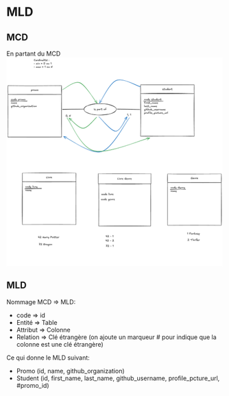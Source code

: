 # MLD

## MCD

En partant du MCD
![./MCD.excalidraw.png](./MCD.excalidraw.png)

## MLD

Nommage MCD => MLD:

- code => id
- Entité => Table
- Attribut => Colonne
- Relation => Clé étrangère (on ajoute un marqueur # pour indique que la colonne est une clé étrangère)

Ce qui donne le MLD suivant:

- Promo (id, name, github_organization)
- Student (id, first_name, last_name, github_username, profile_pcture_url, #promo_id)
